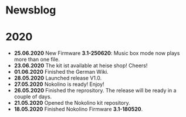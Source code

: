 # Newsblog

# 2020  
  
* **25.06.2020** New Firmware **3.1-250620**: Music box mode now plays more than one file.   
* **23.06.2020** The kit ist available at heise shop! Cheers!  
* **01.06.2020** Finished the German Wiki.  
* **28.05.2020** Launched release V1.0.  
* **27.05.2020** Nokolino is ready! Enjoy!  
* **26.05.2020** Finished the reprository. The release will be ready in a couple of days.  
* **21.05.2020** Opened the Nokolino kit repository.
* **18.05.2020** Finished Nokolino Firmware **3.1-180520**.   
